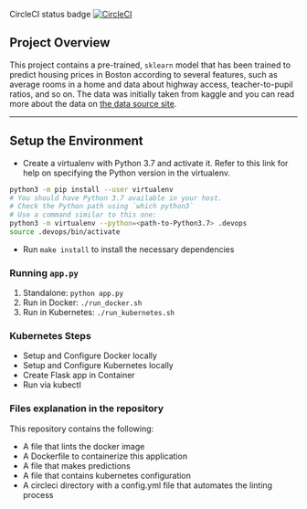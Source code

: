 CircleCI status badge
[![CircleCI](https://dl.circleci.com/status-badge/img/gh/ninyhorlah/ML-microservice-kubernetes-deployment/tree/main.svg?style=svg)](https://dl.circleci.com/status-badge/redirect/gh/ninyhorlah/ML-microservice-kubernetes-deployment/tree/main)

## Project Overview

This project contains a pre-trained, `sklearn` model that has been trained to predict housing prices in Boston according to several features, such as average rooms in a home and data about highway access, teacher-to-pupil ratios, and so on. The data was initially taken from kaggle and you can read more about the data on [the data source site](https://www.kaggle.com/c/boston-housing).

---

## Setup the Environment

* Create a virtualenv with Python 3.7 and activate it. Refer to this link for help on specifying the Python version in the virtualenv. 
```bash
python3 -m pip install --user virtualenv
# You should have Python 3.7 available in your host. 
# Check the Python path using `which python3`
# Use a command similar to this one:
python3 -m virtualenv --python=<path-to-Python3.7> .devops
source .devops/bin/activate
```
* Run `make install` to install the necessary dependencies

### Running `app.py`

1. Standalone:  `python app.py`
2. Run in Docker:  `./run_docker.sh`
3. Run in Kubernetes:  `./run_kubernetes.sh`

### Kubernetes Steps

* Setup and Configure Docker locally
* Setup and Configure Kubernetes locally
* Create Flask app in Container
* Run via kubectl

### Files explanation in the repository

This repository contains the following:
* A file that lints the docker image 
* A Dockerfile to containerize this application
* A file that makes predictions 
* A file that contains kubernetes configuration
* A circleci directory with a config.yml file that automates the linting process